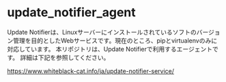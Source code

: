 update_notifier_agent
=====================

Update Notifierは、Linuxサーバーにインストールされているソフトのバージョン管理を目的としたWebサービスです。現在のところ、pipとvirtualenvのみに対応しています。
本リポジトリは、Update Notifierで利用するエージェントです。
詳細は下記を参照してください。

https://www.whiteblack-cat.info/ja/update-notifier-service/
